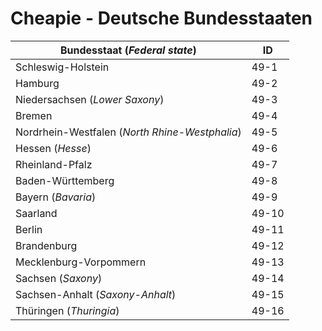 # Cheapie - Deutsche Bundesstaaten

| Bundesstaat (_Federal state_) | ID |
| ------- | -- |
| Schleswig-Holstein | 49-1 |
| Hamburg | 49-2 |
| Niedersachsen (_Lower Saxony_) | 49-3 |
| Bremen | 49-4 |
| Nordrhein-Westfalen (_North Rhine-Westphalia_) | 49-5 |
| Hessen (_Hesse_) | 49-6 |
| Rheinland-Pfalz | 49-7 |
| Baden-Württemberg | 49-8 |
| Bayern (_Bavaria_) | 49-9 |
| Saarland | 49-10 |
| Berlin | 49-11 |
| Brandenburg | 49-12 |
| Mecklenburg-Vorpommern | 49-13 |
| Sachsen (_Saxony_) | 49-14 |
| Sachsen-Anhalt (_Saxony-Anhalt_) | 49-15 |
| Thüringen (_Thuringia_) | 49-16 |